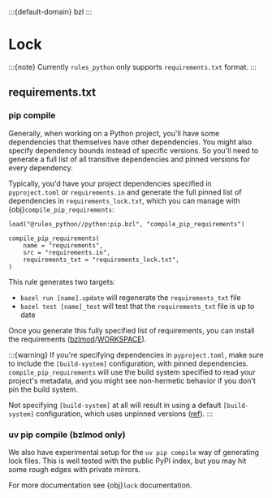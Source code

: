 :::{default-domain} bzl
:::

# Lock

:::{note}
Currently `rules_python` only supports `requirements.txt` format.
:::

## requirements.txt

### pip compile

Generally, when working on a Python project, you'll have some dependencies that themselves have other dependencies. You might also specify dependency bounds instead of specific versions. So you'll need to generate a full list of all transitive dependencies and pinned versions for every dependency.

Typically, you'd have your project dependencies specified in `pyproject.toml` or `requirements.in` and generate the full pinned list of dependencies in `requirements_lock.txt`, which you can manage with {obj}`compile_pip_requirements`:

```starlark
load("@rules_python//python:pip.bzl", "compile_pip_requirements")

compile_pip_requirements(
    name = "requirements",
    src = "requirements.in",
    requirements_txt = "requirements_lock.txt",
)
```

This rule generates two targets:
- `bazel run [name].update` will regenerate the `requirements_txt` file
- `bazel test [name]_test` will test that the `requirements_txt` file is up to date

Once you generate this fully specified list of requirements, you can install the requirements ([bzlmod](./download)/[WORKSPACE](./download-workspace)).

:::{warning}
If you're specifying dependencies in `pyproject.toml`, make sure to include the `[build-system]` configuration, with pinned dependencies. `compile_pip_requirements` will use the build system specified to read your project's metadata, and you might see non-hermetic behavior if you don't pin the build system.

Not specifying `[build-system]` at all will result in using a default `[build-system]` configuration, which uses unpinned versions ([ref](https://peps.python.org/pep-0518/#build-system-table)).
:::

### uv pip compile (bzlmod only)

We also have experimental setup for the `uv pip compile` way of generating lock files.
This is well tested with the public PyPI index, but you may hit some rough edges with private
mirrors.

For more documentation see {obj}`lock` documentation.
